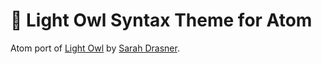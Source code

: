 # 🦉 Light Owl Syntax Theme for Atom

Atom port of [Light Owl](https://github.com/sdras/night-owl-vscode-theme/#light-owl) by [Sarah Drasner](https://github.com/sdras).
